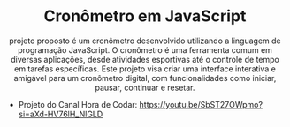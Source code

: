 <h1 align="center">Cronômetro em JavaScript</h1>

<p align="center">projeto proposto é um cronômetro desenvolvido utilizando a linguagem de programação JavaScript. O cronômetro é uma ferramenta comum em diversas aplicações, desde atividades esportivas até o controle de tempo em tarefas específicas. Este projeto visa criar uma interface interativa e amigável para um cronômetro digital, com funcionalidades como iniciar, pausar, continuar e resetar.</p>

- Projeto do Canal Hora de Codar: https://youtu.be/SbST27OWpmo?si=aXd-HV76lH_NlGLD
